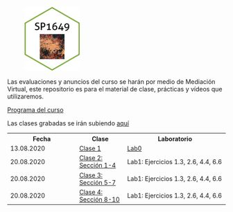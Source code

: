<figure>
  <img src="baseplot.png" width="30%">
</figure>

Las evaluaciones y anuncios del curso se harán por medio de Mediación Virtual, este repositorio es para el material de clase, prácticas y vídeos que utilizaremos. 

[Programa del curso](https://malfaro2.github.io/SP1649-II20/SP1649-Espacial.pdf)

Las clases grabadas se irán subiendo [aquí]() 

<table style="width:100%">
  <tr>
    <th width="15%"> Fecha </th>
    <th width="10%">  Clase </th>
    <th width="25%">  Laboratorio </th>
  </tr>
    <tr>
    <td width="15%"> 13.08.2020 </td>
    <td width="10%">  <a href="SP1649_c01_2020.html">Clase 1</a>  </td>
    <td width="25%">  <a href="SP1649_ejemplo">Lab0</a> </td>
  </tr>
   <tr>
    <td width="15%"> 20.08.2020 </td>
    <td width="10%">  <a href="https://keen-swartz-3146c4.netlify.app/intro.html">Clase 2: Sección 1-4</a>  </td>
    <td width="25%">  Lab1: Ejercicios 1.3, 2.6, 4.4, 6.6  </td>
  </tr>
     <tr>
    <td width="15%"> 20.08.2020 </td>
    <td width="10%">  <a href="https://keen-swartz-3146c4.netlify.app/geommanip.html">Clase 3: Sección 5-7</a>  </td>
    <td width="25%">  Lab1: Ejercicios 1.3, 2.6, 4.4, 6.6  </td>
  </tr>
     <tr>
    <td width="15%"> 20.08.2020 </td>
    <td width="10%">  <a href="https://keen-swartz-3146c4.netlify.app/plotting.html">Clase 4: Sección 8-10</a>  </td>
    <td width="25%">  Lab1: Ejercicios 1.3, 2.6, 4.4, 6.6  </td>
  </tr>
</table>

